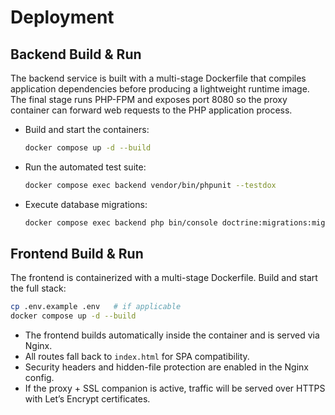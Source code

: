 # Deployment

## Backend Build & Run

The backend service is built with a multi-stage Dockerfile that compiles application dependencies before producing a lightweight runtime image. The final stage runs PHP-FPM and exposes port 8080 so the proxy container can forward web requests to the PHP application process.

- Build and start the containers:
  ```sh
  docker compose up -d --build
  ```
- Run the automated test suite:
  ```sh
  docker compose exec backend vendor/bin/phpunit --testdox
  ```
- Execute database migrations:
  ```sh
  docker compose exec backend php bin/console doctrine:migrations:migrate --no-interaction
  ```

## Frontend Build & Run

The frontend is containerized with a multi-stage Dockerfile.
Build and start the full stack:

```bash
cp .env.example .env   # if applicable
docker compose up -d --build
```

* The frontend builds automatically inside the container and is served via Nginx.
* All routes fall back to `index.html` for SPA compatibility.
* Security headers and hidden-file protection are enabled in the Nginx config.
* If the proxy + SSL companion is active, traffic will be served over HTTPS with Let’s Encrypt certificates.

